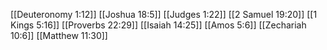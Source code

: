 [[Deuteronomy 1:12]]
[[Joshua 18:5]]
[[Judges 1:22]]
[[2 Samuel 19:20]]
[[1 Kings 5:16]]
[[Proverbs 22:29]]
[[Isaiah 14:25]]
[[Amos 5:6]]
[[Zechariah 10:6]]
[[Matthew 11:30]]
